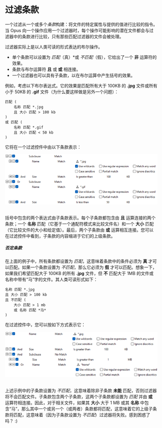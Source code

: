 # 过滤条款

一个过滤从一个或多个*条款*构建：将文件的特定属性与提供的值进行比较的指令。当 Opus 向一个操作应用一个过滤器时，每个操作可能影响的潜在文件都会与过滤器中的条款进行比较，只有那些匹配过滤器的文件会被处理。

过滤器实际上是以人类可读的形式表达的布尔操作。

- 单个条款可以设置为 *匹配*（真）*或 *不匹配*（假），它给出了一个 **非** 运算符的效果。
- 条款与布尔运算符 **且** 或 **或** 相连接。
- 一个过滤器也可以具有子条款，以在布尔运算中产生括号的效果。

例如，考虑以下布尔表达式。它的效果是匹配所有大于 100KB 的 **.jpg** 文件或所有小于 50KB 的 **.gif** 文件（为什么要这样做是另外一个问题）：

    匹配 ( 
        名称 匹配 *.jpg
        且 大小 匹配 > 100 kb
    )
    或 匹配 ( 
        名称 匹配 *.gif
        且 大小 匹配 < 50 kb
    )

它将在一个过滤控件中由以下条款表示：

![](/Manual/images/media/13/complex_filter.png) 

括号中包含的两个表达式由子条款表示。每个子条款都包含由 **且** 运算连接的两个条款；一个 **名称** 匹配（它基于一个通配符模式来比较文件名）和一个 **大小** 匹配（它比较文件的大小和给定值）。最后，两个子条款由 **或** 运算相互连接。您可以在过滤控件中看到，子条款的内容缩进于它们的上级条款。

##### 否定条款

在上面的例子中，所有条款都设置为 *匹配*，这意味着条款中的条件必须为 **真** 才可以匹配。如果一个条款设置为 *不匹配*，那么它必须为 **假** 才可以匹配。想象一下，如果我们希望匹配大于 100KB 的所有 **.jpg** 文件，但 **不** 匹配大于 1MB 的文件或名称中带有“马”字的文件。其人类可读形式如下：

    名称 匹配 *.jpg
    且 大小 匹配 > 100 kb
    且 不匹配 ( 
        大小 匹配 > 1 mb
        或 名称 匹配 *马*
    )

在过滤控件中，您可以按如下方式表示它：

![](/Manual/images/media/13/complex_filter_2.png) 

上述示例中的子条款设置为 *不匹配*，这意味着除非子条款 **未能** 匹配，否则过滤器将不会匹配文件。子条款包含两个子条款，这两个子条款都设置为 *匹配* 并由 **或** 运算符相连接。因此，对于相关文件，如果其 **大小** 大于 1 MB 或其 **名称** 中包含“马”，那么其中一个或另一个（或两者）条款都将匹配，这意味着它的上级子条款将匹配，这意味着（因为子条款设置为 *不匹配*）过滤器将失败。感到困惑了吗？ :)